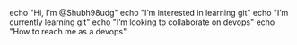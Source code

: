 echo "Hi, I’m @Shubh98udg"
echo "I’m interested in learning git"
echo "I’m currently learning git"
echo "I’m looking to collaborate on devops"
echo "How to reach me as a devops"
